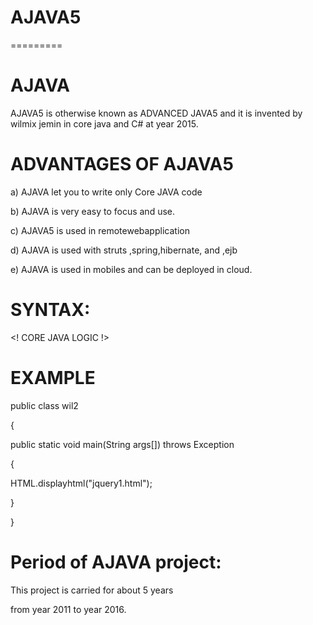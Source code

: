 # AJAVA5
=========

AJAVA
======

AJAVA5  is  otherwise  known  as   ADVANCED JAVA5  and  it  is   invented  by  wilmix  jemin   in core java  and  C#  at year  2015.



ADVANTAGES  OF  AJAVA5
=====================


a)  AJAVA let  you  to  write   only   Core  JAVA  code

b)  AJAVA  is   very  easy to focus and  use.

c) AJAVA5  is used  in  remotewebapplication

d) AJAVA is  used  with  struts ,spring,hibernate, and ,ejb

e) AJAVA  is  used  in mobiles  and  can be deployed  in cloud.

SYNTAX:
=======

<AJAVA>




<PACK>



<JLOGIC>




<!  CORE JAVA LOGIC !>







</JLOGIC>




</AJAVA>





EXAMPLE
========
<AJAVA>




<PACK>



<JLOGIC>





public  class wil2



{


public  static  void  main(String args[]) throws Exception




{




HTML.displayhtml("jquery1.html");







}









}







</JLOGIC>




</AJAVA>




Period  of  AJAVA  project:  
===========================

This  project is  carried  for  about  5  years

from   year  2011  to year 2016.


